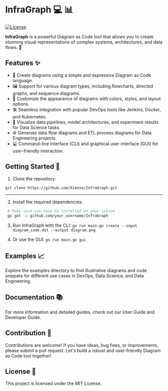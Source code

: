 # InfraGraph 💻 📊

[![License](https://img.shields.io/badge/License-MIT-blue.svg)](LICENSE)

**InfraGraph** is a powerful Diagram as Code tool that allows you to create stunning visual representations of complex systems, architectures, and data flows. 🚀

## Features ✨

- 🎨 Create diagrams using a simple and expressive Diagram as Code language.
- 🖼️ Support for various diagram types, including flowcharts, directed graphs, and sequence diagrams.
- 📝 Customize the appearance of diagrams with colors, styles, and layout options.
- 🛠️ Seamless integration with popular DevOps tools like Jenkins, Docker, and Kubernetes.
- 🧪 Visualize data pipelines, model architectures, and experiment results for Data Science tasks.
- ⚙️ Generate data flow diagrams and ETL process diagrams for Data Engineering projects.
- 💻 Command-line interface (CLI) and graphical user interface (GUI) for user-friendly interaction.

## Getting Started 🚀

1. Clone the repository:

```bash
git clone https://github.com/Xionse/InfraGraph.git
```
---

2. Install the required dependencies:
  ```bash
   # Make sure you have Go installed on your system
   go get -u github.com/your_username/InfraGraph
```

3. Run InfraGraph with the CLI:  `go run main.go create --input diagram_code.dot --output diagram.png`

4. Or use the GUI: `go run main.go gui`

## Examples 📈
Explore the examples directory to find illustrative diagrams and code snippets for different use cases in DevOps, Data Science, and Data Engineering.

## Documentation 📚
For more information and detailed guides, check out our User Guide and Developer Guide.

## Contribution 👥
Contributions are welcome! If you have ideas, bug fixes, or improvements, please submit a pull request. Let's build a robust and user-friendly Diagram as Code tool together! 

## License 📃
This project is licensed under the MIT License.
